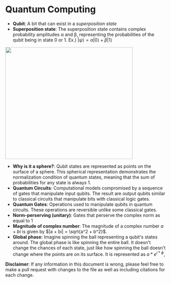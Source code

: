 
# Quantum Computing
- **Qubit**: A bit that can exist in a *superposition state*
- **Superposition state**: The superposition state contains complex probability amplitudes α and β, representing the probabilities of the qubit being in state 0 or 1.
Ex.) $|ψ⟩ = α|0⟩ + β|1⟩$
<img  src="https://www.allaboutcircuits.com/uploads/articles/Wadler_quantum_3_.jpg"  width="400"  height="350">

- **Why is it a sphere?**: Qubit states are represented as points on the surface of a sphere. This spherical representation demonstrates the normalization condition of quantum states, meaning that the sum of probabilities for any state is always 1.
- **Quantum Circuits**: Computational models compromised by a sequence of gates that manipulate input qubits. The result are output qubits similar to classical circuits that manipulate bits with classical logic gates.
- **Quantum Gates**: Operations used to manipulate qubits in quantum circuits. These operations are reversible unlike some classical gates.
- **Norm-perserving (unitary)**: Gates that perserve the complex norm as equal to 1
- **Magnitude of complex number**: The magnitude of a complex number $a + bi$ is given by $|a + bi| = \sqrt{a^2 + b^2}$.
- **Global phase:** Imagine spinning the ball representing a qubit's states around. The global phase is like spinning the entire ball. It doesn't change the chances of each state, just like how spinning the ball doesn't change where the points are on its surface. It is represented as $a * e^{i * \phi}$,  

**Disclaimer**: If any information in this document is wrong, please feel free to make a pull request with changes to the file as well as including citations for each change.

